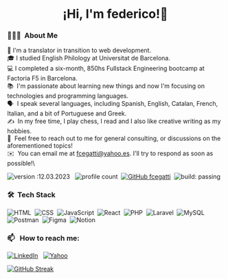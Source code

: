 <h1 align="center">¡Hi, I'm federico!👋</h1>


### 👨🏻‍💻 &nbsp;About Me

 🚀&nbsp;I'm a translator in transition to web development.\
🎓&nbsp;I studied English Philology at Universitat de Barcelona.\
💻&nbsp;I completed a six-month, 850hs Fullstack Engineering bootcamp at Factoria F5 in Barcelona.\
📚 &nbsp;I'm passionate about learning new things and now I'm focusing on technologies and programming languages.\
🗣️ &nbsp;I speak several languages, including Spanish, English, Catalan, French, Italian, and a bit of Portuguese and Greek.\
✍️ &nbsp;In my free time, I play chess, I read and I also like creative writing as my hobbies.\
💬 &nbsp;Feel free to reach out to me for general consulting, or discussions on the aforementioned topics!\
✉️ &nbsp;You can email me at fcegatti@yahoo.es. I'll try to respond as soon as possible!\
<!-- 📄 &nbsp;You can check my [Resume](https://) for more details about work experience. -->

![version :12.03.2023](https://img.shields.io/badge/version-12.03.2023-informational) &nbsp;
![profile count](https://komarev.com/ghpvc/?username=fcegatti&color=red)&nbsp;
[![GitHub fcegatti](https://img.shields.io/github/followers/fcegatti?label=follow&style=social)](https://github.com/fcegatti)&nbsp;
![build: passing](https://img.shields.io/badge/build-passing-success)

### 🛠 &nbsp;Tech Stack

![HTML](https://img.shields.io/badge/-HTML-05122A?style=flat&logo=HTML5)&nbsp;
![CSS](https://img.shields.io/badge/-CSS-05122A?style=flat&logo=CSS3&logoColor=1572B6)&nbsp;
![JavaScript](https://img.shields.io/badge/-JavaScript-05122A?style=flat&logo=javascript)&nbsp;
![React](https://img.shields.io/badge/-React-05122A?style=flat&logo=react)&nbsp;
![PHP](https://img.shields.io/badge/-PHP-05122A?style=flat&logo=php)&nbsp;
![Laravel](https://img.shields.io/badge/-Laravel-05122A?style=flat&logo=laravel)&nbsp;
![MySQL](https://img.shields.io/badge/-MySQL-05122A?style=flat&logo=mysql)&nbsp;
![Postman](https://img.shields.io/badge/-Postman-05122A?style=flat&logo=postman)&nbsp;
![Figma](https://img.shields.io/badge/-Figma-05122A?style=flat&logo=figma)&nbsp;
![Notion](https://img.shields.io/badge/-Notion-05122A?style=flat&logo=notion)&nbsp;


  ### 📫 &nbsp; How to reach me:


<a href="https://www.linkedin.com/in/fcegatti/"><img alt="LinkedIn" src="https://img.shields.io/badge/linkedin%20-%230077B5.svg?&style=flat&logo=linkedin&logoColor=white"/></a> &nbsp;
<a href="mailto:fcegatti@yahoo.es"><img alt="Yahoo" src="https://img.shields.io/badge/Yahoo-720e9e?style=flat-square&logo=yahoo&logoColor=white&color=720e9e" /></a> &nbsp;
  
  [![GitHub Streak](https://streak-stats.demolab.com?user=fcegatti&theme=highcontrast&background=000000)](https://git.io/streak-stats)

